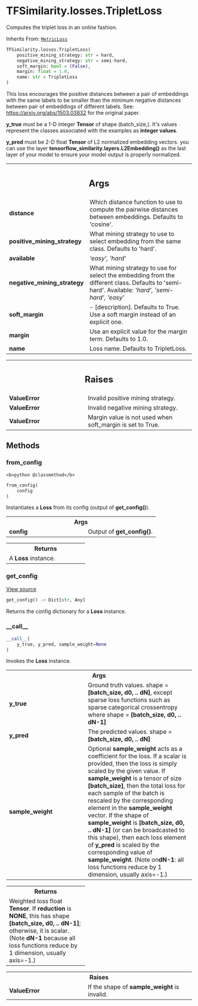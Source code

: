 # TFSimilarity.losses.TripletLoss





Computes the triplet loss in an online fashion.

Inherits From: [`MetricLoss`](../../TFSimilarity/losses/MetricLoss.md)

```python
TFSimilarity.losses.TripletLoss(
    positive_mining_strategy: str = hard,
    negative_mining_strategy: str = semi-hard,
    soft_margin: bool = (False),
    margin: float = 1.0,
    name: str = TripletLoss
)
```



<!-- Placeholder for "Used in" -->

This loss encourages the positive distances between a pair of embeddings
with the same labels to be smaller than the minimum negative distances
between pair of embeddings of different labels.
See: https://arxiv.org/abs/1503.03832 for the original paper.


<b>y_true</b> must be  a 1-D integer <b>Tensor</b> of shape (batch_size,).
It's values represent the classes associated with the examples as
**integer  values**.

<b>y_pred</b> must be 2-D float <b>Tensor</b>  of L2 normalized embedding vectors.
you can use the layer <b>tensorflow_similarity.layers.L2Embedding()</b> as the
last layer of your model to ensure your model output is properly
normalized.

<!-- Tabular view -->
 <table class="responsive fixed orange">
<colgroup><col width="214px"><col></colgroup>
<tr><th colspan="2"><h2 class="add-link">Args</h2></th></tr>

<tr>
<td>
<b>distance</b>
</td>
<td>
Which distance function to use to compute
the pairwise distances between embeddings. Defaults to 'cosine'.
</td>
</tr><tr>
<td>
<b>positive_mining_strategy</b>
</td>
<td>
What mining strategy to
use to select embedding from the same class. Defaults to 'hard'.
</td>
</tr><tr>
<td>
<b>available</b>
</td>
<td>
<i>'easy', 'hard'</i>
</td>
</tr><tr>
<td>
<b>negative_mining_strategy</b>
</td>
<td>
What mining strategy to
use for select the embedding from the different class.
Defaults to 'semi-hard'. Available: <i>'hard', 'semi-hard', 'easy'</i>
</td>
</tr><tr>
<td>
<b>soft_margin</b>
</td>
<td>
- [description]. Defaults to True.
Use a soft margin instead of an explicit one.
</td>
</tr><tr>
<td>
<b>margin</b>
</td>
<td>
Use an explicit value for the margin
term. Defaults to 1.0.
</td>
</tr><tr>
<td>
<b>name</b>
</td>
<td>
Loss name. Defaults to TripletLoss.
</td>
</tr>
</table>



<!-- Tabular view -->
 <table class="responsive fixed orange">
<colgroup><col width="214px"><col></colgroup>
<tr><th colspan="2"><h2 class="add-link">Raises</h2></th></tr>

<tr>
<td>
<b>ValueError</b>
</td>
<td>
Invalid positive mining strategy.
</td>
</tr><tr>
<td>
<b>ValueError</b>
</td>
<td>
Invalid negative mining strategy.
</td>
</tr><tr>
<td>
<b>ValueError</b>
</td>
<td>
Margin value is not used when soft_margin is set
to True.
</td>
</tr>
</table>



## Methods

<h3 id="from_config">from_config</h3>

``<b>python
@classmethod</b>``

```python
from_config(
    config
)
```


Instantiates a <b>Loss</b> from its config (output of <b>get_config()</b>).


<!-- Tabular view -->
 <table class="responsive fixed orange">
<colgroup><col width="214px"><col></colgroup>
<tr><th colspan="2">Args</th></tr>

<tr>
<td>
<b>config</b>
</td>
<td>
Output of <b>get_config()</b>.
</td>
</tr>
</table>



<!-- Tabular view -->
 <table class="responsive fixed orange">
<colgroup><col width="214px"><col></colgroup>
<tr><th colspan="2">Returns</th></tr>
<tr class="alt">
<td colspan="2">
A <b>Loss</b> instance.
</td>
</tr>

</table>



<h3 id="get_config">get_config</h3>

<a target="_blank" href="https://github.com/tensorflow/similarity/blob/main/tensorflow_similarity/losses/metric_loss.py#L57-L70">View source</a>

```python
get_config() -> Dict[str, Any]
```


Returns the config dictionary for a <b>Loss</b> instance.


<h3 id="__call__">__call__</h3>

```python
__call__(
    y_true, y_pred, sample_weight=None
)
```


Invokes the <b>Loss</b> instance.


<!-- Tabular view -->
 <table class="responsive fixed orange">
<colgroup><col width="214px"><col></colgroup>
<tr><th colspan="2">Args</th></tr>

<tr>
<td>
<b>y_true</b>
</td>
<td>
Ground truth values. shape = <b>[batch_size, d0, .. dN]</b>, except
sparse loss functions such as sparse categorical crossentropy where
shape = <b>[batch_size, d0, .. dN-1]</b>
</td>
</tr><tr>
<td>
<b>y_pred</b>
</td>
<td>
The predicted values. shape = <b>[batch_size, d0, .. dN]</b>
</td>
</tr><tr>
<td>
<b>sample_weight</b>
</td>
<td>
Optional <b>sample_weight</b> acts as a coefficient for the
loss. If a scalar is provided, then the loss is simply scaled by the
given value. If <b>sample_weight</b> is a tensor of size <b>[batch_size]</b>, then
the total loss for each sample of the batch is rescaled by the
corresponding element in the <b>sample_weight</b> vector. If the shape of
<b>sample_weight</b> is <b>[batch_size, d0, .. dN-1]</b> (or can be broadcasted to
this shape), then each loss element of <b>y_pred</b> is scaled
by the corresponding value of <b>sample_weight</b>. (Note on<b>dN-1</b>: all loss
  functions reduce by 1 dimension, usually axis=-1.)
</td>
</tr>
</table>



<!-- Tabular view -->
 <table class="responsive fixed orange">
<colgroup><col width="214px"><col></colgroup>
<tr><th colspan="2">Returns</th></tr>
<tr class="alt">
<td colspan="2">
Weighted loss float <b>Tensor</b>. If <b>reduction</b> is <b>NONE</b>, this has
shape <b>[batch_size, d0, .. dN-1]</b>; otherwise, it is scalar. (Note <b>dN-1</b>
because all loss functions reduce by 1 dimension, usually axis=-1.)
</td>
</tr>

</table>



<!-- Tabular view -->
 <table class="responsive fixed orange">
<colgroup><col width="214px"><col></colgroup>
<tr><th colspan="2">Raises</th></tr>

<tr>
<td>
<b>ValueError</b>
</td>
<td>
If the shape of <b>sample_weight</b> is invalid.
</td>
</tr>
</table>





